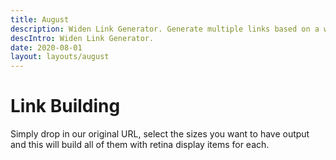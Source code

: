 ```yaml
---
title: August
description: Widen Link Generator. Generate multiple links based on a widen URL input.
descIntro: Widen Link Generator.
date: 2020-08-01
layout: layouts/august
---
```


# Link Building

Simply drop in our original URL, select the sizes you want to have output and this will build all of them with retina display items for each.